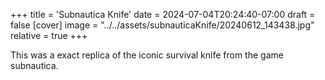 +++
title = 'Subnautica Knife'
date = 2024-07-04T20:24:40-07:00
draft = false
[cover]
    image = "../../assets/subnauticaKnife/20240612_143438.jpg"
    relative = true
+++

This was a exact replica of the iconic survival knife from the game subnautica.
